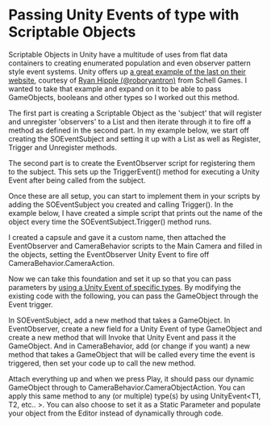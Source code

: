 # Passing Unity Events of type with Scriptable Objects

Scriptable Objects in Unity have a multitude of uses from flat data containers to creating enumerated population and even observer pattern style event systems. Unity offers up <a rel="noreferrer noopener" href="https://unity.com/how-to/architect-game-code-scriptable-objects#architect-events" target="_blank">a great example of the last on their website</a>, courtesy of <a rel="noreferrer noopener" href="https://twitter.com/roboryantron" target="_blank">Ryan Hipple (@roboryantron)</a> from Schell Games. I wanted to take that example and expand on it to be able to pass GameObjects, booleans and other types so I worked out this method.

The first part is creating a Scriptable Object as the 'subject' that will register and unregister 'observers' to a List and then iterate through it to fire off a method as defined in the second part. In my example below, we start off creating the SOEventSubject and setting it up with a List as well as Register, Trigger and Unregister methods.

The second part is to create the EventObserver script for registering them to the subject. This sets up the TriggerEvent() method for executing a Unity Event after being called from the subject.

Once these are all setup, you can start to implement them in your scripts by adding the SOEventSubject you created and calling Trigger(). In the example below, I have created a simple script that prints out the name of the object every time the SOEventSubject.Trigger() method runs.

I created a capsule and gave it a custom name, then attached the EventObserver and CameraBehavior scripts to the Main Camera and filled in the objects, setting the EventObserver Unity Event to fire off CameraBehavior.CameraAction.

Now we can take this foundation and set it up so that you can pass parameters by <a rel="noreferrer noopener" href="https://docs.unity3d.com/ScriptReference/Events.UnityEvent_1.html" target="_blank">using a Unity Event of specific types</a>.  By modifying the existing code with the following, you can pass the GameObject through the Event trigger.

In SOEventSubject, add a new method that takes a GameObject. In EventObserver, create a new field for a Unity Event of type GameObject and create a new method that will Invoke that Unity Event and pass it the GameObject. And in CameraBehavior, add (or change if you want) a new method that takes a GameObject that will be called every time the event is triggered, then set your code up to call the new method.

Attach everything up and when we press Play, it should pass our dynamic GameObject through to CameraBehavior.CameraObjectAction. You can apply this same method to any (or multiple) type(s) by using UnityEvent<T1, T2, etc.. >. You can also choose to set it as a Static Parameter and populate your object from the Editor instead of dynamically through code.